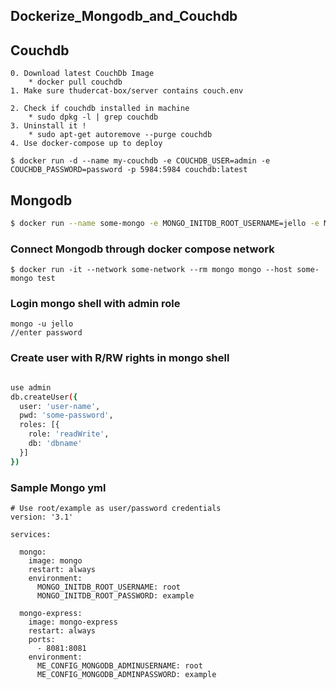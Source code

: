 ## Dockerize_Mongodb_and_Couchdb



## Couchdb

```
0. Download latest CouchDb Image
    * docker pull couchdb
1. Make sure thudercat-box/server contains couch.env
    
2. Check if couchdb installed in machine
    * sudo dpkg -l | grep couchdb
3. Uninstall it !
    * sudo apt-get autoremove --purge couchdb
4. Use docker-compose up to deploy

```



```
$ docker run -d --name my-couchdb -e COUCHDB_USER=admin -e COUCHDB_PASSWORD=password -p 5984:5984 couchdb:latest
```



## Mongodb

```bash
$ docker run --name some-mongo -e MONGO_INITDB_ROOT_USERNAME=jello -e MONGO_INITDB_ROOT_PASSWORD=world -e MONGO_INITDB_DATABASE=testdb  -d mongo:latest --auth

```

### Connect Mongodb through docker compose network

```
$ docker run -it --network some-network --rm mongo mongo --host some-mongo test
```

### Login mongo shell with admin role 

```
mongo -u jello
//enter password
```

### Create user with R/RW rights in mongo shell

```bash

use admin
db.createUser({
  user: 'user-name',
  pwd: 'some-password',
  roles: [{
    role: 'readWrite',
    db: 'dbname'
  }]
})
```

### Sample Mongo yml

```
# Use root/example as user/password credentials
version: '3.1'

services:

  mongo:
    image: mongo
    restart: always
    environment:
      MONGO_INITDB_ROOT_USERNAME: root
      MONGO_INITDB_ROOT_PASSWORD: example

  mongo-express:
    image: mongo-express
    restart: always
    ports:
      - 8081:8081
    environment:
      ME_CONFIG_MONGODB_ADMINUSERNAME: root
      ME_CONFIG_MONGODB_ADMINPASSWORD: example
```









